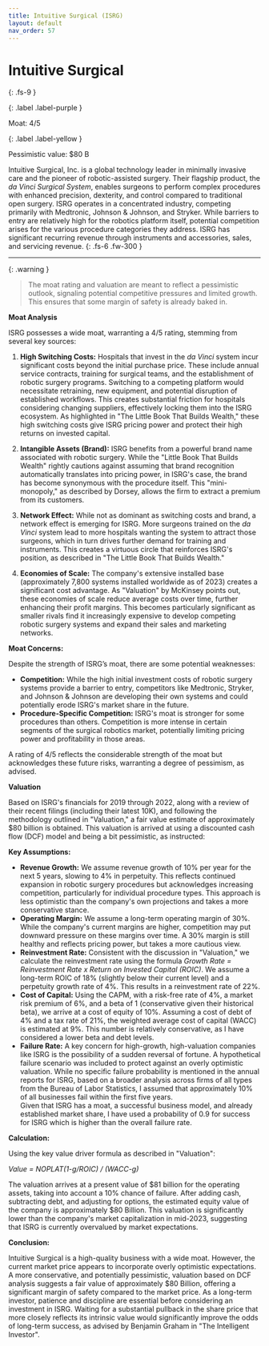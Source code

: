 ```yaml
---
title: Intuitive Surgical (ISRG)
layout: default
nav_order: 57
---
```


# Intuitive Surgical
{: .fs-9 }

{: .label .label-purple }

Moat: 4/5

{: .label .label-yellow }

Pessimistic value: $80 B

Intuitive Surgical, Inc. is a global technology leader in minimally invasive care and the pioneer of robotic-assisted surgery. Their flagship product, the *da Vinci Surgical System*, enables surgeons to perform complex procedures with enhanced precision, dexterity, and control compared to traditional open surgery. ISRG operates in a concentrated industry, competing primarily with Medtronic, Johnson & Johnson, and Stryker. While barriers to entry are relatively high for the robotics platform itself, potential competition arises for the various procedure categories they address. ISRG has significant recurring revenue through instruments and accessories, sales, and servicing revenue.
{: .fs-6 .fw-300 }

---

{: .warning } 
>The moat rating and valuation are meant to reflect a pessimistic outlook, signaling potential competitive pressures and limited growth. This ensures that some margin of safety is already baked in.

**Moat Analysis**

ISRG possesses a wide moat, warranting a 4/5 rating, stemming from several key sources:

1. **High Switching Costs:** Hospitals that invest in the *da Vinci* system incur significant costs beyond the initial purchase price. These include annual service contracts, training for surgical teams, and the establishment of robotic surgery programs. Switching to a competing platform would necessitate retraining, new equipment, and potential disruption of established workflows. This creates substantial friction for hospitals considering changing suppliers, effectively locking them into the ISRG ecosystem. As highlighted in "The Little Book That Builds Wealth," these high switching costs give ISRG pricing power and protect their high returns on invested capital.


2. **Intangible Assets (Brand):**  ISRG benefits from a powerful brand name associated with robotic surgery.  While the "Little Book That Builds Wealth" rightly cautions against assuming that brand recognition automatically translates into pricing power, in ISRG's case, the brand has become synonymous with the procedure itself. This "mini-monopoly," as described by Dorsey, allows the firm to extract a premium from its customers. 


3. **Network Effect:** While not as dominant as switching costs and brand, a network effect is emerging for ISRG. More surgeons trained on the *da Vinci* system lead to more hospitals wanting the system to attract those surgeons, which in turn drives further demand for training and instruments. This creates a virtuous circle that reinforces ISRG's position, as described in "The Little Book That Builds Wealth."


4. **Economies of Scale:**  The company's extensive installed base (approximately 7,800 systems installed worldwide as of 2023) creates a significant cost advantage. As "Valuation" by McKinsey points out, these economies of scale reduce average costs over time, further enhancing their profit margins. This becomes particularly significant as smaller rivals find it increasingly expensive to develop competing robotic surgery systems and expand their sales and marketing networks.


**Moat Concerns:**

Despite the strength of ISRG’s moat, there are some potential weaknesses:

* **Competition:** While the high initial investment costs of robotic surgery systems provide a barrier to entry, competitors like Medtronic, Stryker, and Johnson & Johnson are developing their own systems and could potentially erode ISRG's market share in the future.
* **Procedure-Specific Competition:** ISRG's moat is stronger for some procedures than others.  Competition is more intense in certain segments of the surgical robotics market, potentially limiting pricing power and profitability in those areas.

A rating of 4/5 reflects the considerable strength of the moat but acknowledges these future risks, warranting a degree of pessimism, as advised.


**Valuation**

Based on ISRG's financials for 2019 through 2022, along with a review of their recent filings (including their latest 10K), and following the methodology outlined in "Valuation," a fair value estimate of approximately \$80 billion is obtained. This valuation is arrived at using a discounted cash flow (DCF) model and being a bit pessimistic, as instructed:

**Key Assumptions:**

* **Revenue Growth:**  We assume revenue growth of 10% per year for the next 5 years, slowing to 4% in perpetuity. This reflects continued expansion in robotic surgery procedures but acknowledges increasing competition, particularly for individual procedure types.  This approach is less optimistic than the company's own projections and takes a more conservative stance.
* **Operating Margin:**  We assume a long-term operating margin of 30%.  While the company's current margins are higher, competition may put downward pressure on these margins over time.  A 30% margin is still healthy and reflects pricing power, but takes a more cautious view.
* **Reinvestment Rate:**  Consistent with the discussion in "Valuation,"  we calculate the reinvestment rate using the formula *Growth Rate = Reinvestment Rate x Return on Invested Capital (ROIC)*.  We assume a long-term ROIC of 18% (slightly below their current level) and a perpetuity growth rate of 4%. This results in a reinvestment rate of 22%.
* **Cost of Capital:**  Using the CAPM, with a risk-free rate of 4%, a market risk premium of 6%, and a beta of 1 (conservative given their historical beta), we arrive at a cost of equity of 10%.  Assuming a cost of debt of 4% and a tax rate of 21%, the weighted average cost of capital (WACC) is estimated at 9%. This number is relatively conservative, as I have considered a lower beta and debt levels.
* **Failure Rate:** A key concern for high-growth, high-valuation companies like ISRG is the possibility of a sudden reversal of fortune.  A hypothetical failure scenario was included to protect against an overly optimistic valuation. While no specific failure probability is mentioned in the annual reports for ISRG, based on a broader analysis across firms of all types from the Bureau of Labor Statistics, I assumed that approximately 10% of all businesses fail within the first five years.  
Given that ISRG has a moat, a successful business model, and already established market share, I have used a probability of 0.9 for success for ISRG which is higher than the overall failure rate. 

**Calculation:**

Using the key value driver formula as described in "Valuation":

 *Value = NOPLAT(1-g/ROIC) / (WACC-g)*


The valuation arrives at a present value of $81 billion for the operating assets, taking into account a 10% chance of failure. After adding cash, subtracting debt, and adjusting for options, the estimated equity value of the company is approximately \$80 Billion. This valuation is significantly lower than the company's market capitalization in mid-2023, suggesting that ISRG is currently overvalued by market expectations.


**Conclusion:**

Intuitive Surgical is a high-quality business with a wide moat. However, the current market price appears to incorporate overly optimistic expectations.  A more conservative, and potentially pessimistic, valuation based on DCF analysis suggests a fair value of approximately \$80 Billion, offering a significant margin of safety compared to the market price.  As a long-term investor, patience and discipline are essential before considering an investment in ISRG.  Waiting for a substantial pullback in the share price that more closely reflects its intrinsic value would significantly improve the odds of long-term success, as advised by Benjamin Graham in "The Intelligent Investor".